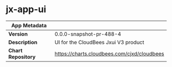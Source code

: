 # jx-app-ui

|App Metadata||
|---|---|
| **Version** | 0.0.0-snapshot-pr-488-4 |
| **Description** | UI for the CloudBees Jxui V3 product |
| **Chart Repository** | https://charts.cloudbees.com/cjxd/cloudbees |
